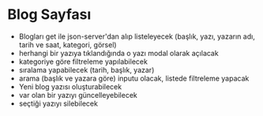 # Blog Sayfası

- Blogları get ile json-server'dan alıp listeleyecek (başlık, yazı, yazarın adı, tarih ve saat, kategori, görsel)
- herhangi bir yazıya tıklandığında o yazı modal olarak açılacak
- kategoriye göre filtreleme yapılabilecek
- sıralama yapabilecek (tarih, başlık, yazar)
- arama (başlık ve yazara göre) inputu olacak, listede filtreleme yapacak
- Yeni blog yazısı oluşturabilecek
- var olan bir yazıyı güncelleyebilecek
- seçtiği yazıyı silebilecek
